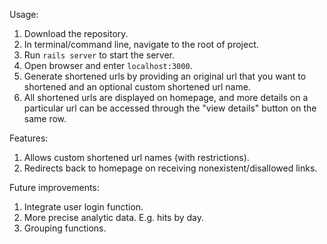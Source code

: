 Usage:
1. Download the repository.
2. In terminal/command line, navigate to the root of project.
3. Run `rails server`  to start the server.
4. Open browser and enter `localhost:3000`.
5. Generate shortened urls by providing an original url that you want to shortened and an optional custom shortened url name.
6. All shortened urls are displayed on homepage, and more details on a particular url can be accessed through the "view details" button on the same row.

Features:
1. Allows custom shortened url names (with restrictions).
2. Redirects back to homepage on receiving nonexistent/disallowed links.

Future improvements:
1. Integrate user login function.
2. More precise analytic data. E.g. hits by day.
3. Grouping functions.
